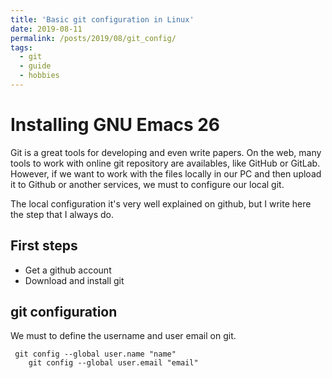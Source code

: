 ```yaml
---
title: 'Basic git configuration in Linux'
date: 2019-08-11
permalink: /posts/2019/08/git_config/
tags:
  - git
  - guide
  - hobbies
---
```


Installing GNU Emacs 26 
======
<p>
Git is a great tools for developing and even write papers.
On the web, many tools to work with online git repository are availables, like GitHub or GitLab.
However, if we want to work with the files locally in our PC and then upload it to Github or another services,
we must to configure our local git.
</p>
<p>
The local configuration it's very well explained on github, but I write here the step that I always do.
</p>

First steps
------
<ul>
  <li>Get a github account</li>
  <li>Download and install git</li>
</ul>

git configuration
------
We must to define the username and user email on git.
<p>
  <code> git config --global user.name "name"
    git config --global user.email "email"
  </code>
</p>
